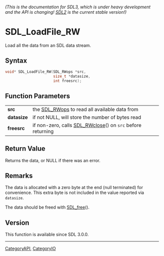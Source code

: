 ###### (This is the documentation for SDL3, which is under heavy development and the API is changing! [SDL2](https://wiki.libsdl.org/SDL2/) is the current stable version!)
# SDL_LoadFile_RW

Load all the data from an SDL data stream.

## Syntax

```c
void* SDL_LoadFile_RW(SDL_RWops *src,
                      size_t *datasize,
                      int freesrc);

```

## Function Parameters

|                  |                                                                           |
| ---------------- | ------------------------------------------------------------------------- |
| **src**          | the [SDL_RWops](SDL_RWops) to read all available data from                |
| **datasize**     | if not NULL, will store the number of bytes read                          |
| **freesrc**      | if non-zero, calls [SDL_RWclose](SDL_RWclose)() on `src` before returning |

## Return Value

Returns the data, or NULL if there was an error.

## Remarks

The data is allocated with a zero byte at the end (null terminated) for
convenience. This extra byte is not included in the value reported via
`datasize`.

The data should be freed with [SDL_free](SDL_free)().

## Version

This function is available since SDL 3.0.0.

----
[CategoryAPI](CategoryAPI), [CategoryIO](CategoryIO)


